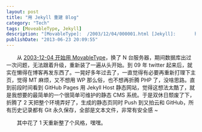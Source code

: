 ```yaml
---
layout: post
title: "用 Jekyll 重建 Blog"
category: "Tech"
tags: [MoveableType, Jekyll]
description: "[MovableType]:  /2003/12/04/000001.html [Jekyll]:       http://jekyllrb.com/"
publishDate: "2013-06-23 20:09:55"
---
```


　　从 [2003-12-04 开始用 MovableType][MovableType]，换了 N 台服务器，期间数据库出过一次问题，无法跟着升级，重新装了一遍从头开始。到 09 年 twitter 起来后，就实在懒得在博客再发东西了。一晃好多年过去了，一直觉得有必要再重新打理下主页，觉得 MT 麻烦，又不想用 WP 那么俗，也不想再折腾 PHP 了，没啥思路。直到前段时间看到 GitHub Pages 用 Jekyll Host 静态网站，觉得这想法太酷了，就是我想要的最简单的一个很简单可维护的静态 CMS 系统。于是双休日颓废了下，折腾了 2 天把整个环境弄好了，生成的静态页同时 Push 到又拍云和 GitHub，所有历史记录都有 Git 永久保存，全部是文本文件，非常有安全感 ~

　　其中花了 1 天重新整了个风格，嘿嘿。

[MovableType]:  /2003/12/04/000001.html
[Jekyll]:       http://jekyllrb.com/
